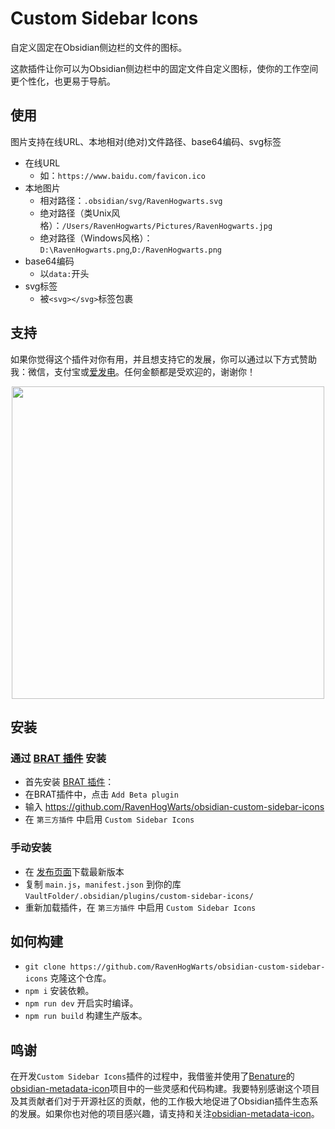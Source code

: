 # Custom Sidebar Icons

自定义固定在Obsidian侧边栏的文件的图标。

这款插件让你可以为Obsidian侧边栏中的固定文件自定义图标，使你的工作空间更个性化，也更易于导航。

## 使用

图片支持在线URL、本地相对(绝对)文件路径、base64编码、svg标签
- 在线URL
  - 如：`https://www.baidu.com/favicon.ico`
- 本地图片
  - 相对路径：`.obsidian/svg/RavenHogwarts.svg`
  - 绝对路径（类Unix风格）：`/Users/RavenHogwarts/Pictures/RavenHogwarts.jpg`
  - 绝对路径（Windows风格）：`D:\RavenHogwarts.png`,`D:/RavenHogwarts.png`
- base64编码
  - 以`data:`开头
- svg标签
  - 被`<svg></svg>`标签包裹

## 支持

如果你觉得这个插件对你有用，并且想支持它的发展，你可以通过以下方式赞助我：微信，支付宝或[爱发电](https://afdian.net/a/ravenhogwarts)。任何金额都是受欢迎的，谢谢你！

<p align="center">
<img src="https://s2.loli.net/2024/04/02/4lCUdaSf5bOXEPM.png" width="500px">
</p>

## 安装

<!-- ### 从插件社区安装

[点击安装](https://obsidian.md/plugins?id=custom-sidebar-icons)，或者：

- 打开Obsidian，进入 设置 > 社区插件
- 搜索 `Custom Sidebar Icons`
- 点击 `安装`
 -->
### 通过 [BRAT 插件](https://obsidian.md/plugins?id=obsidian42-brat) 安装

- 首先安装 [BRAT 插件](https://obsidian.md/plugins?id=obsidian42-brat)：
- 在BRAT插件中，点击 `Add Beta plugin`
- 输入 https://github.com/RavenHogWarts/obsidian-custom-sidebar-icons
- 在 `第三方插件` 中启用 `Custom Sidebar Icons`

### 手动安装

- 在 [发布页面](https://github.com/RavenHogWarts/obsidian-custom-sidebar-icons/releases/latest)下载最新版本
- 复制 `main.js`，`manifest.json` 到你的库 `VaultFolder/.obsidian/plugins/custom-sidebar-icons/`
- 重新加载插件，在 `第三方插件` 中启用 `Custom Sidebar Icons`

## 如何构建

- `git clone https://github.com/RavenHogWarts/obsidian-custom-sidebar-icons` 克隆这个仓库。
- `npm i`  安装依赖。
- `npm run dev` 开启实时编译。
- `npm run build` 构建生产版本。

## 鸣谢

在开发`Custom Sidebar Icons`插件的过程中，我借鉴并使用了[Benature](https://github.com/Benature)的[obsidian-metadata-icon](https://github.com/Benature/obsidian-metadata-icon)项目中的一些灵感和代码构建。我要特别感谢这个项目及其贡献者们对于开源社区的贡献，他的工作极大地促进了Obsidian插件生态系的发展。如果你也对他的项目感兴趣，请支持和关注[obsidian-metadata-icon](https://github.com/Benature/obsidian-metadata-icon)。

